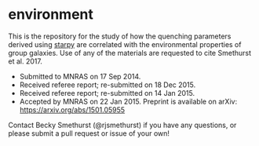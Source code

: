 # environment

This is the repository for the study of how the quenching parameters derived using [starpy](https://www.github.com/zooniverse/starpy) are correlated with the environmental properties of group galaxies. 
Use of any of the materials are requested to cite Smethurst et al. 2017.

* Submitted to MNRAS on 17 Sep 2014.
* Received referee report; re-submitted on 18 Dec 2015.
* Received referee report; re-submitted on 14 Jan 2015.
* Accepted by MNRAS on 22 Jan 2015. Preprint is available on arXiv: https://arxiv.org/abs/1501.05955


Contact Becky Smethurst (@rjsmethurst) if you have any questions, or please submit a pull request or issue of your own!
